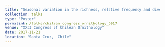 ```yaml
---
title: "Seasonal variation in the richness, relative frequency and diversity of birds in urban wetlands of Llanquihue, southern Chile"
collection: talks
type: "Poster"
permalink: /talks/chilean_congress_ornithology_2017
venue: "XXII Congress of Chilean Ornithology"
date: 2017-11-21
location: "Santa Cruz,  Chile"
---
```

